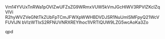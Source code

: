 Vm14YVUxTnRWa1pOVlZwUFZsZG9WRmxVUW5kVmJGcHlWV3RPVlZKclZqVlVi
R2hyWVZVeGNtTkZUbFpTCmJFWXpWWHBDVDJSR1NuUmlSMFpyQ21WcVFUVlJN
bVIzWTIxS2RFNUVNRXREYlhoc1lVRTlQUW9LZG5wcAoKa3Zo

qpd